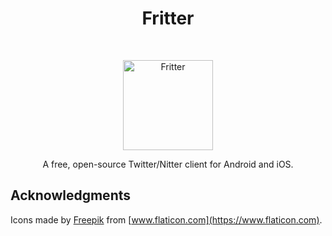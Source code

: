 <h1 align="center"> Fritter </h1> <br>
<p align="center">
  <a href="https://github.com/jonjomckay/fritter">
    <img alt="Fritter" title="Fritter" src="http://i.imgur.com/xmO9MTv.png" width="144">
  </a>
</p>

<p align="center">
  A free, open-source Twitter/Nitter client for Android and iOS.
</p>

## Acknowledgments

Icons made by [Freepik](https://www.freepik.com) from [www.flaticon.com](https://www.flaticon.com).